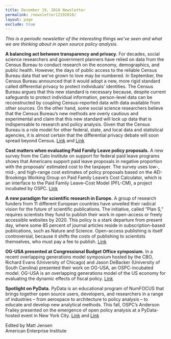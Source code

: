 ```yaml
---
title: December 19, 2018 Newsletter
permalink: /newsletter12192018/
layout: page
exclude: true
---
```

*This is a periodic newsletter of the interesting things we’ve seen and what we are thinking about in open source policy analysis.*

**A balancing act between transparency and privacy.** For decades, social science researchers and government planners have relied on data from the Census Bureau to conduct research on the economy, demographics, and public health. However, the days of public access to the reliable Census Bureau data that we’ve grown to love may be numbered. In September, the Census Bureau announced that it would adopt a new, more rigid standard called differential privacy to protect individuals’ identities. The Census Bureau argues that this new standard is necessary because, despite current safeguards to protect individual information, person-level data can be reconstructed by coupling Census-reported data with data available from other sources. On the other hand, some social science researchers believe that the Census Bureau’s new methods are overly cautious and experimental and claim that this new standard will lock up data that is indispensable to research and policy analysis. Given that the Census Bureau is a role model for other federal, state, and local data and statistical agencies, it is almost certain that the differential privacy debate will soon spread beyond Census. [Link](https://www.census.gov/newsroom/blogs/research-matters/2018/08/protecting_the_confi.html) and [Link](https://assets.ipums.org/_files/mpc/MPC-Working-Paper-2018-6.pdf) 

**Cost matters when evaluating Paid Family Leave policy proposals.** A new survey from the Cato Institute on support for federal paid leave programs shows that Americans support paid leave proposals in negative proportion with the proposals’ estimated cost to the taxpayer. The survey uses low-, mid-, and high-range cost estimates of policy proposals based on the AEI-Brookings Working Group on Paid Family Leave’s Cost Calculator, which is an interface to the Paid Family Leave–Cost Model (PFL-CM), a project incubated by OSPC. [Link](https://www.cato.org/survey-reports/cato-institute-2018-paid-leave-survey)

**A new paradigm for scientific research in Europe.** A group of research funders from 11 different European countries have unveiled their radical vision for the future of scientific publications. The initiative, called “Plan S,” requires scientists they fund to publish their work in open-access or freely accessible websites by 2020. This policy is a stark departure from present day, where some 85 percent of journal articles reside in subscription-based publications, such as Nature and Science. Open-access publishing is itself controversial, because it shifts the costs of publishing to scientists themselves, who must pay a fee to publish. [Link](https://www.economist.com/open-future/2018/09/07/an-explosion-of-openness-is-about-to-hit-scientific-publishing)

**OG-USA presented at Congressional Budget Office symposium.** In a recent overlapping generations model symposium hosted by the CBO, Richard Evans (University of Chicago) and Jason DeBacker (University of South Carolina) presented their work on OG-USA, an OSPC-incubated model. OG-USA is an overlapping generations model of the US economy for evaluating the dynamic effects of fiscal policy. [Link](https://twitter.com/RickEcon/status/1074868653194137601)

**Spotlight on PyData.** PyData is an educational program of NumFOCUS that brings together open source users, developers, and researchers in a range of industries – from aerospace to architecture to policy analysis – to educate and develop new analytical methods. This fall, OSPC’s Anderson Frailey presented on the emergence of open policy analysis at a PyData-hosted event in New York City. [Link](https://pydata.org) and [Link](https://www.youtube.com/watch?v=KJNMT196Z7I)

Edited by Matt Jensen
<br>
American Enterprise Institute

<br>

<script style="margin-left:-50px" src="//hello.aei.org/js/forms2/js/forms2.min.js"></script>
<form style="margin-left:-50px" id="mktoForm_1256"></form>
<script style="margin-left:-50px" >MktoForms2.loadForm("//app-sj19.marketo.com", "475-PBQ-971", 1256);</script>